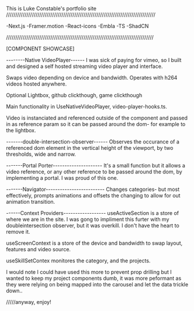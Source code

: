 This is Luke Constable's portfolio site
/////////////////////////////////////////////////////////////////////////////////

-Next.js
-Framer.motion
-React-icons
-Embla
-TS
-ShadCN

////////////////////////////////////////////////////////////////////////////////

[COMPONENT SHOWCASE]

--------Native VideoPlayer------
I was sick of paying for vimeo, so I built and designed a self hosted streaming video player and interface.

Swaps video depending on device and bandwidth. Operates with h264 videos hosted anywhere.

Optional Lightbox, github clickthough, game clickthough

Main functionality in UseNativeVideoPlayer, video-player-hooks.ts.

Video is instanciated and referenced outside of the component and passed in as reference param
so it can be passed around the dom- for example to the lightbox.

-------double-intersection-observer------
Observes the occurance of a referenced dom element in the vertical height of the viewport, by two thresholds, wide and narrow.

-------Portal Porter---------------------
It's a small function but it allows a video reference, or any other reference to be passed around the dom, by implementing a portal.
I was proud of this one.

-------Navigator-------------------------
Changes categories- but most effectively, prompts animations and offsets the changing to allow for out animation transition.

------Context Providers------------------
useActiveSection is a store of where we are in the site. I was gong to impliment this furter with my doubleintersection observer, but it was overkill.
I don't have the heart to remove it.

useScreenContext is a store of the device and bandwidth to swap layout, features and video source.

useSkillSetContex monitores the category, and the projects.

I would note I could have used this more to prevent prop drilling but I wanted to keep my project components dumb,
it was more peformant as they were relying on being mapped into the carousel and let the data trickle down..

/////anyway, enjoy!
